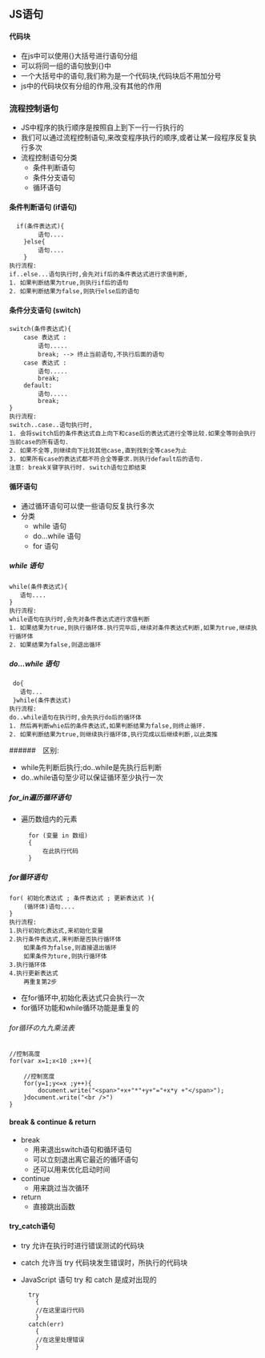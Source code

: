 ## JS语句
#### 代码块
- 在js中可以使用{}大括号进行语句分组
- 可以将同一组的语句放到{}中
- 一个大括号中的语句,我们称为是一个代码块,代码块后不用加分号
- js中的代码块仅有分组的作用,没有其他的作用

### 流程控制语句
- JS中程序的执行顺序是按照自上到下一行一行执行的
- 我们可以通过流程控制语句,来改变程序执行的顺序,或者让某一段程序反复执行多次
- 流程控制语句分类
	- 条件判断语句
	- 条件分支语句
	- 循环语句

#### 条件判断语句 (if语句)
	  if(条件表达式){
	        语句....
	    }else{
	        语句....
	    }
    执行流程:
    if..else...语句执行时,会先对if后的条件表达式进行求值判断,
    1. 如果判断结果为true,则执行if后的语句
    2. 如果判断结果为false,则执行else后的语句

#### 条件分支语句 (switch)
	switch(条件表达式){
	    case 表达式 :
	        语句.....
	        break; --> 终止当前语句,不执行后面的语句
	    case 表达式 :
	        语句.....
	        break;
	    default:
	        语句.....
	        break;
	}
	执行流程:
    switch..case..语句执行时,
    1. 会将switch后的条件表达式自上向下和case后的表达式进行全等比较.如果全等则会执行当前case的所有语句.
	2. 如果不全等,则继续向下比较其他case,直到找到全等case为止
	3. 如果所有case的表达式都不符合全等要求.则执行default后的语句.
	注意: break关键字执行时. switch语句立即结束

#### 循环语句
- 通过循环语句可以使一些语句反复执行多次
- 分类
	- while 语句
	- do...while 语句
	- for 语句

##### while 语句
	while(条件表达式){
       语句....
    }
	执行流程:
    while语句在执行时,会先对条件表达式进行求值判断
    1. 如果结果为true,则执行循环体.执行完毕后,继续对条件表达式判断,如果为true,继续执行循环体
    2. 如果结果为false,则退出循环

##### do...while 语句
	 do{
       语句...
     }while(条件表达式)
	执行流程:
    do..while语句在执行时,会先执行do后的循环体
    1. 然后再判断whie后的条件表达式,如果判断结果为false,则终止循环.
    2. 如果判断结果为true,则继续执行循环体,执行完成以后继续判断,以此类推

######　区别:
- while先判断后执行;do..while是先执行后判断
- do..while语句至少可以保证循环至少执行一次

##### for_in遍历循环语句
- 遍历数组内的元素

		for (变量 in 数组)
		{
		    在此执行代码
		}
##### for循环语句
    for( 初始化表达式 ; 条件表达式 ; 更新表达式 ){
        (循环体)语句....
    } 
    执行流程:
    1.执行初始化表达式,来初始化变量
    2.执行条件表达式,来判断是否执行循环体
        如果条件为false,则直接退出循环
        如果条件为ture,则执行循环体
    3.执行循环体
    4.执行更新表达式
        再重复第2步

- 在for循环中,初始化表达式只会执行一次
- for循环功能和while循环功能是重复的

###### for循环の九九乘法表
	//控制高度
	for(var x=1;x<10 ;x++){
		
		//控制宽度
		for(y=1;y<=x ;y++){
			document.write("<span>"+x+"*"+y+"="+x*y +"</span>");		
		}document.write("<br />")
	}

 
#### break & continue & return
- break	
	- 用来退出switch语句和循环语句
	- 可以立刻退出离它最近的循环语句
	- 还可以用来优化启动时间
- continue
	- 用来跳过当次循环
- return
	- 直接跳出函数
			
#### try_catch语句
- try 允许在执行时进行错误测试的代码块
- catch 允许当 try 代码块发生错误时，所执行的代码块
- JavaScript 语句 try 和 catch 是成对出现的

		try
		  {
		  //在这里运行代码
		  }
		catch(err)
		  {
		  //在这里处理错误
		  }

